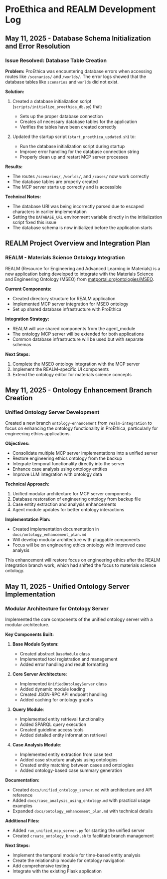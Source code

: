 # ProEthica and REALM Development Log

## May 11, 2025 - Database Schema Initialization and Error Resolution

### Issue Resolved: Database Table Creation

**Problem:** ProEthica was encountering database errors when accessing routes like `/scenarios/` and `/worlds/`. The error logs showed that the database tables like `scenarios` and `worlds` did not exist.

**Solution:**
1. Created a database initialization script (`scripts/initialize_proethica_db.py`) that:
   - Sets up the proper database connection
   - Creates all necessary database tables for the application
   - Verifies the tables have been created correctly
   
2. Updated the startup script (`start_proethica_updated.sh`) to:
   - Run the database initialization script during startup
   - Improve error handling for the database connection string
   - Properly clean up and restart MCP server processes

**Results:**
- The routes `/scenarios/`, `/worlds/`, and `/cases/` now work correctly
- The database tables are properly created
- The MCP server starts up correctly and is accessible

**Technical Notes:**
- The database URI was being incorrectly parsed due to escaped characters in earlier implementation
- Setting the `DATABASE_URL` environment variable directly in the initialization script fixed this issue
- The database schema is now initialized before the application starts

## REALM Project Overview and Integration Plan

### REALM - Materials Science Ontology Integration

REALM (Resource for Engineering and Advanced Learning in Materials) is a new application being developed to integrate with the Materials Science and Engineering Ontology (MSEO) from [matportal.org/ontologies/MSEO](https://matportal.org/ontologies/MSEO).

**Current Components:**
- Created directory structure for REALM application
- Implemented MCP server integration for MSEO ontology
- Set up shared database infrastructure with ProEthica

**Integration Strategy:**
- REALM will use shared components from the agent_module
- The ontology MCP server will be extended for both applications
- Common database infrastructure will be used but with separate schemas

**Next Steps:**
1. Complete the MSEO ontology integration with the MCP server
2. Implement the REALM-specific UI components
3. Extend the ontology editor for materials science concepts

## May 11, 2025 - Ontology Enhancement Branch Creation

### Unified Ontology Server Development

Created a new branch `ontology-enhancement` from `realm-integration` to focus on enhancing the ontology functionality in ProEthica, particularly for engineering ethics applications.

**Objectives:**
- Consolidate multiple MCP server implementations into a unified server
- Restore engineering ethics ontology from the backup
- Integrate temporal functionality directly into the server
- Enhance case analysis using ontology entities
- Improve LLM integration with ontology data

**Technical Approach:**
1. Unified modular architecture for MCP server components
2. Database restoration of engineering ontology from backup file
3. Case entity extraction and analysis enhancements
4. Agent module updates for better ontology interactions

**Implementation Plan:**
- Created implementation documentation in `docs/ontology_enhancement_plan.md`
- Will develop modular architecture with pluggable components
- Focus will be on engineering ethics ontology with improved case analysis

This enhancement will restore focus on engineering ethics after the REALM integration branch work, which had shifted the focus to materials science ontology.

## May 11, 2025 - Unified Ontology Server Implementation

### Modular Architecture for Ontology Server

Implemented the core components of the unified ontology server with a modular architecture.

**Key Components Built:**

1. **Base Module System**:
   - Created abstract `BaseModule` class
   - Implemented tool registration and management
   - Added error handling and result formatting

2. **Core Server Architecture**:
   - Implemented `UnifiedOntologyServer` class
   - Added dynamic module loading
   - Created JSON-RPC API endpoint handling
   - Added caching for ontology graphs

3. **Query Module**:
   - Implemented entity retrieval functionality
   - Added SPARQL query execution
   - Created guideline access tools
   - Added detailed entity information retrieval

4. **Case Analysis Module**:
   - Implemented entity extraction from case text
   - Added case structure analysis using ontologies
   - Created entity matching between cases and ontologies
   - Added ontology-based case summary generation

**Documentation:**
- Created `docs/unified_ontology_server.md` with architecture and API reference
- Added `docs/case_analysis_using_ontology.md` with practical usage examples
- Expanded `docs/ontology_enhancement_plan.md` with technical details

**Additional Files:**
- Added `run_unified_mcp_server.py` for starting the unified server
- Created `create_ontology_branch.sh` to facilitate branch management

**Next Steps:**
- Implement the temporal module for time-based entity analysis
- Create the relationship module for ontology navigation
- Add comprehensive testing
- Integrate with the existing Flask application
